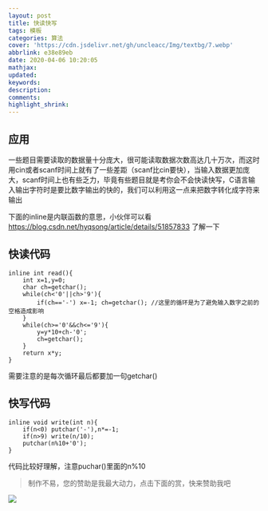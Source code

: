 ```yaml
---
layout: post
title: 快读快写
tags: 模板
categories: 算法
cover: 'https://cdn.jsdelivr.net/gh/uncleacc/Img/textbg/7.webp'
abbrlink: e38e89eb
date: 2020-04-06 10:20:05
mathjax:
updated:
keywords:
description:
comments:
highlight_shrink:
---
```


## 应用
一些题目需要读取的数据量十分庞大，很可能读取数据次数高达几十万次，而这时用cin或者scanf时间上就有了一些差距（scanf比cin要快），当输入数据更加庞大，scanf时间上也有些乏力，毕竟有些题目就是考你会不会快读快写，C语言输入输出字符时是要比数字输出的快的，我们可以利用这一点来把数字转化成字符来输出

下面的inline是内联函数的意思，小伙伴可以看 https://blog.csdn.net/hyqsong/article/details/51857833 了解一下
## 快读代码

    inline int read(){
        int x=1,y=0;
        char ch=getchar();
        while(ch<'0'||ch>'9'){
            if(ch=='-') x=-1; ch=getchar(); //这里的循环是为了避免输入数字之前的空格造成影响
        }
        while(ch>='0'&&ch<='9'){
            y=y*10+ch-'0';
            ch=getchar();
        }
        return x*y;
    }
需要注意的是每次循环最后都要加一句getchar()
## 快写代码

    inline void write(int n){
        if(n<0) putchar('-'),n*=-1;
        if(n>9) write(n/10);
        putchar(n%10+'0');
    }
代码比较好理解，注意puchar()里面的n%10
>制作不易，您的赞助是我最大动力，点击下面的赏，快来赞助我吧

![](https://dss0.bdstatic.com/70cFvHSh_Q1YnxGkpoWK1HF6hhy/it/u=868635476,2104676212&fm=111&gp=0.jpg)
